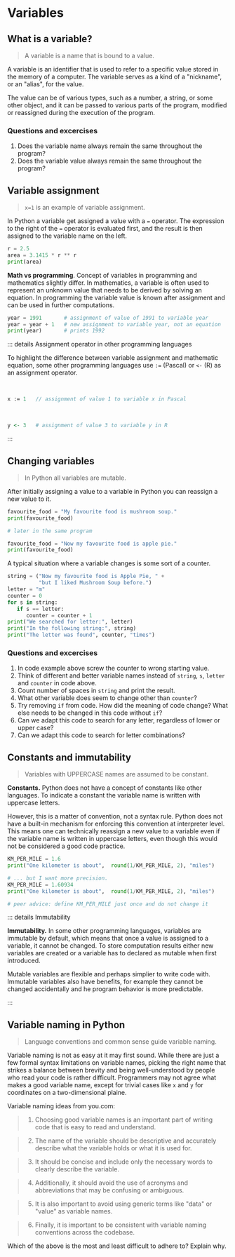 # Variables

## What is a variable?

> A variable is a name that is bound to a value.

A variable is an identifier that is used to refer to a specific value
stored in the memory of a computer.
The variable serves as a kind of a "nickname", or an "alias", for the value.

The value can be of various types, such as a number, a string, or some other object, 
and it can be passed to various parts of the program, modified or reassigned 
during the execution of the program.

### Questions and excercises

1. Does the variable name always remain the same throughout the program?
1. Does the variable value always remain the same throughout the program?

## Variable assignment

> `x=1` is an example of variable assignment.

In Python a variable get assigned a value with a `=` operator.
The expression to the right of the `=` operator is evaluated first, 
and the result is then assigned to the variable name on the left.

```python
r = 2.5
area = 3.1415 * r ** r
print(area)
```

**Math vs programming**. Concept of variables in programming and mathematics slightly differ.
In mathematics, a variable is often used to represent an unknown value that needs to be derived by solving an equation.
In programming the variable value is known after assignment and can be used in further computations.

```python
year = 1991       # assignment of value of 1991 to variable year
year = year + 1   # new assignment to variable year, not an equation
print(year)       # prints 1992
```

::: details Assignment operator in other programming languages

To highlight the difference between variable assignment and mathematic equation, 
some other programming languages use  `:=` (Pascal) or `<-` (R) as an assignment operator.

&nbsp;

```pascal
x := 1   // assignment of value 1 to variable x in Pascal 
```

&nbsp;

```R
y <- 3   # assignment of value 3 to variable y in R
```
:::

## Changing variables

> In Python all variables are mutable.

After initially assigning a value to a variable in Python you can reassign
a new value to it.

```python 
favourite_food = "My favourite food is mushroom soup."
print(favourite_food)

# later in the same program

favourite_food = "Now my favourite food is apple pie."
print(favourite_food)
```
A typical situation where a variable changes is some sort of a counter.

```python
string = ("Now my favourite food is Apple Pie, " +
          "but I liked Mushroom Soup before.")
letter = "m"
counter = 0
for s in string:
   if s == letter: 
      counter = counter + 1
print("We searched for letter:", letter)
print("In the following string:", string)
print("The letter was found", counter, "times")
```

### Questions and excercises

1. In code example above screw the counter to wrong starting value.
1. Think of different and better variable names instead of `string`, `s`, `letter` and `counter` in code above.
1. Count number of spaces in `string` and print the result.
1. What other variable does seem to change other than `counter`?
1. Try removing `if` from code. How did the meaning of code change? What else needs to be changed in this code without `if`?
1. Can we adapt this code to search for any letter, regardless of lower or upper case?
1. Can we adapt this code to search for letter combinations?

## Constants and immutability

> Variables with UPPERCASE names are assumed to be constant.

**Constants.** Python does not have a concept of constants like other languages.
To indicate a constant the variable name is written with uppercase letters.


However, this is a matter of convention, not a syntax rule.
Python does not have a built-in mechanism for enforcing this convention at interpreter level. 
This means one can technically reassign a new value to a variable even if the variable name is written 
in uppercase letters, even though this would not be considered a good code practice.

```python
KM_PER_MILE = 1.6
print("One kilometer is about",  round(1/KM_PER_MILE, 2), "miles")

# ... but I want more precision.
KM_PER_MILE = 1.60934
print("One kilometer is about",  round(1/KM_PER_MILE, 2), "miles")

# peer advice: define KM_PER_MILE just once and do not change it
```

::: details Immutability 

**Immutability.** In some other programming languages, variables are immutable by default, 
which means that once a value is assigned to a variable, it cannot be changed. 
To store computation results either new variables are created or a variable has to 
declared as mutable when first introduced. 

Mutable variables are flexible and perhaps simplier to write code with. 
Immutable variables also have benefits, for example they cannot be changed accidentally 
and he program behavior is more predictable.

:::

## Variable naming in Python

> Language conventions and common sense guide variable naming.

Variable naming is not as easy at it may first sound.
While there are just a few formal syntax limitations on variable names,
picking the right name that strikes a balance between brevity
and being well-understood by people who read your code is rather difficult.
Programmers may not agree what makes a good variable name, except for trivial 
cases like `x` and `y` for coordinates on a two-dimensional plaine.

Variable naming ideas from you.com:

> 1. Choosing good variable names is an important part of writing code that is easy to read and understand.

> 2. The name of the variable should be descriptive and accurately describe what the variable holds or what it is used for.

> 3. It should be concise and include only the necessary words to clearly describe the variable. 

> 4. Additionally, it should avoid the use of acronyms and abbreviations that may be confusing or ambiguous. 

> 5. It is also important to avoid using generic terms like "data" or "value" as variable names. 

> 6. Finally, it is important to be consistent with variable naming conventions across the codebase.

Which of the above is the most and least difficult to adhere to? Explain why.

